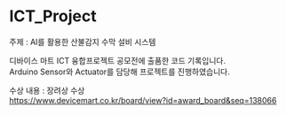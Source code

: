 # ICT_Project
주제 : AI를 활용한 산불감지 수막 설비 시스템

디바이스 마트 ICT 융합프로젝트 공모전에 출품한 코드 기록입니다.</br>
Arduino Sensor와 Actuator를 담당해 프로젝트를 진행하였습니다.</br>

수상 내용 : 장려상 수상</br>
https://www.devicemart.co.kr/board/view?id=award_board&seq=138066
